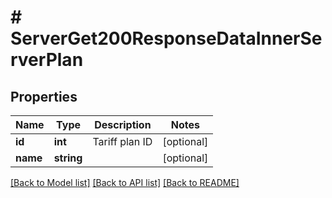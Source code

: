# # ServerGet200ResponseDataInnerServerPlan

## Properties

Name | Type | Description | Notes
------------ | ------------- | ------------- | -------------
**id** | **int** | Tariff plan ID | [optional]
**name** | **string** |  | [optional]

[[Back to Model list]](../../README.md#models) [[Back to API list]](../../README.md#endpoints) [[Back to README]](../../README.md)

